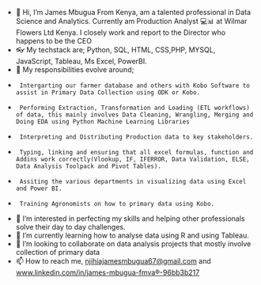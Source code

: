 - 👋 Hi, I’m James Mbugua From Kenya, am a talented professional in Data Science and Analytics. Currently am Production Analyst 💻📊 at Wilmar Flowers Ltd Kenya. I closely work  and report to the Director who happens to be the CEO
- 👓 My techstack are; Python, SQL, HTML, CSS,PHP, MYSQL, JavaScript, Tableau, Ms Excel, PowerBI.
- 💼 My responsibilities evolve around;
-      Intergarting our farmer database and others with Kobo Software to assist in Primary Data Collection using ODK or Kobo.
-      Performing Extraction, Transformation and Loading (ETL workflows) of data, this mainly involves Data Cleaning, Wrangling, Merging and Doing EDA using Python Machine Learning Libraries
-      Interpreting and Distributing Production data to key stakeholders.
-      Typing, linking and ensuring that all excel formulas, function and Addins work correctly(Vlookup, IF, IFERROR, Data Validation, ELSE, Data Analysis Toolpack and Pivot Tables).
-      Assiting the various departments in visualizing data using Excel and Power BI.
-      Training Agronomists on how to primary data using Kobo.      
- 👀 I’m interested in perfecting my skills and helping other professionals solve their day to day challenges.
- 🌱 I’m currently learning how to analyse data using R and using Tableau.
- 💞️ I’m looking to collaborate on data analysis projects that mostly involve collection of primary data
- 📫 How to reach me, njihiajamesmbugua67@gmail.com and www.linkedin.com/in/james-mbugua-fmva®-96bb3b217

<!---
james254ke/james254ke is a ✨ special ✨ repository because its `README.md` (this file) appears on your GitHub profile.
You can click the Preview link to take a look at your changes.
--->
